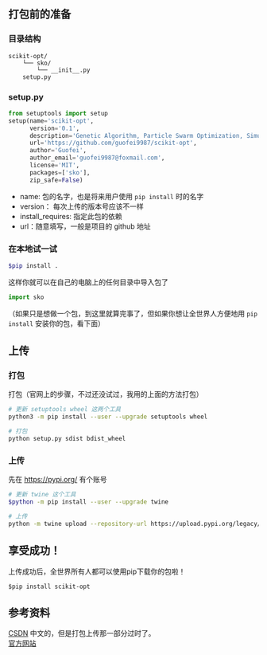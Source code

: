 









## 打包前的准备


### 目录结构
```
scikit-opt/
    └── sko/
        └── __init__.py
    setup.py
```

### setup.py
```py
from setuptools import setup
setup(name='scikit-opt',
      version='0.1',
      description='Genetic Algorithm, Particle Swarm Optimization, Simulated Annealing, Ant Colony Algorithm in Python',
      url='https://github.com/guofei9987/scikit-opt',
      author='Guofei',
      author_email='guofei9987@foxmail.com',
      license='MIT',
      packages=['sko'],
      zip_safe=False)
```
- name: 包的名字，也是将来用户使用 `pip install` 时的名字
- version： 每次上传的版本号应该不一样
- install_requires: 指定此包的依赖
- url：随意填写，一般是项目的 github 地址


### 在本地试一试
```bash
$pip install .
```
这样你就可以在自己的电脑上的任何目录中导入包了
```py
import sko
```

（如果只是想做一个包，到这里就算完事了，但如果你想让全世界人方便地用 `pip install` 安装你的包，看下面）

## 上传

### 打包
打包（官网上的步骤，不过还没试过，我用的上面的方法打包）

```bash
# 更新 setuptools wheel 这两个工具
python3 -m pip install --user --upgrade setuptools wheel

# 打包
python setup.py sdist bdist_wheel
```

### 上传

先在 https://pypi.org/ 有个账号

```bash
# 更新 twine 这个工具
$python -m pip install --user --upgrade twine  

# 上传
python -m twine upload --repository-url https://upload.pypi.org/legacy/ dist/*
```



## 享受成功！
上传成功后，全世界所有人都可以使用pip下载你的包啦！
```
$pip install scikit-opt
```

## 参考资料


[CSDN](https://blog.csdn.net/tlonline/article/details/79751658) 中文的，但是打包上传那一部分过时了。  
[官方网站](https://packaging.python.org/tutorials/packaging-projects/#uploading-your-project-to-pypi)
